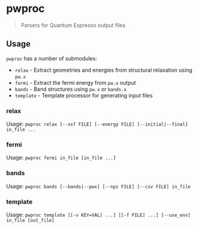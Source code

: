# pwproc
> Parsers for Quantum Espresso output files

## Usage
`pwproc` has a number of submodules:
- `relax` - Extract geometries and energies from structural relaxation using `pw.x`
- `fermi` - Extract the fermi energy from `pw.x` output
- `bands` - Band structures using `pw.x` or `bands.x`
- `template` - Template processor for generating input files

### relax
Usage: `pwproc relax [--xsf FILE] [--energy FILE] [--initial|--final] in_file ...`

### fermi
Usage: `pwproc fermi in_file [in_file ...]`

### bands
Usage: `pwproc bands [--bands|--pwx] [--npz FILE] [--csv FILE] in_file`

### template
Usage: `pwproc template [[-v KEY=VAL] ...] [[-f FILE] ...] [--use_env] in_file [out_file]`
